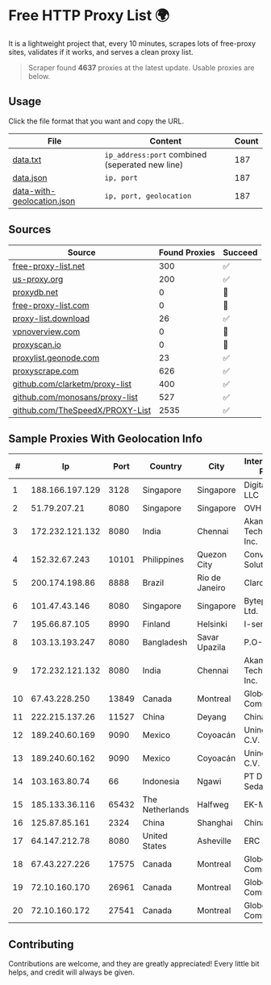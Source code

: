 
# Free HTTP Proxy List 🌍

It is a lightweight project that, every 10 minutes, scrapes lots of free-proxy sites, validates if it works, and serves a clean proxy list.


> Scraper found **4637** proxies at the latest update. Usable proxies are below.

## Usage

Click the file format that you want and copy the URL.


|File|Content|Count|
|----|-------|-----|
|[data.txt](https://raw.githubusercontent.com/themiralay/Proxy-List-World/master/data.txt)|`ip_address:port` combined (seperated new line)|187|
|[data.json](https://raw.githubusercontent.com/themiralay/Proxy-List-World/master/data.json)|`ip, port`|187|
|[data-with-geolocation.json](https://raw.githubusercontent.com/themiralay/Proxy-List-World/master/data-with-geolocation.json)|`ip, port, geolocation`|187|

## Sources

|Source|Found Proxies|Succeed|
|------|-------------|-------|
|[free-proxy-list.net](https://free-proxy-list.net)|300|✅|
|[us-proxy.org](https://www.us-proxy.org)|200|✅|
|[proxydb.net](http://proxydb.net)|0|🚫|
|[free-proxy-list.com](https://free-proxy-list.com/?page=&port=&type%5B%5D=http&type%5B%5D=https&up_time=0&search=Search)|0|🚫|
|[proxy-list.download](https://www.proxy-list.download/HTTP)|26|✅|
|[vpnoverview.com](https://vpnoverview.com/privacy/anonymous-browsing/free-proxy-servers)|0|🚫|
|[proxyscan.io](https://www.proxyscan.io)|0|🚫|
|[proxylist.geonode.com](https://proxylist.geonode.com/api/proxy-list?limit=300&page=1&sort_by=lastChecked&sort_type=desc&protocols=http,https)|23|✅|
|[proxyscrape.com](https://api.proxyscrape.com/v2/?request=displayproxies&protocol=http&timeout=10000&country=all&ssl=all&anonymity=all)|626|✅|
|[github.com/clarketm/proxy-list](https://raw.githubusercontent.com/clarketm/proxy-list/master/proxy-list-raw.txt)|400|✅|
|[github.com/monosans/proxy-list](https://raw.githubusercontent.com/monosans/proxy-list/main/proxies/http.txt)|527|✅|
|[github.com/TheSpeedX/PROXY-List](https://raw.githubusercontent.com/TheSpeedX/PROXY-List/master/http.txt)|2535|✅|


## Sample Proxies With Geolocation Info

|#|Ip|Port|Country|City|Internet Service Provider|
|-|--|----|-------|----|-------------------------|
|1|188.166.197.129|3128|Singapore|Singapore|DigitalOcean, LLC|
|2|51.79.207.21|8080|Singapore|Singapore|OVH SAS|
|3|172.232.121.132|8080|India|Chennai|Akamai Technologies, Inc.|
|4|152.32.67.243|10101|Philippines|Quezon City|Converge ICT Solution Inc|
|5|200.174.198.86|8888|Brazil|Rio de Janeiro|Claro S.A|
|6|101.47.43.146|8080|Singapore|Singapore|Byteplus Pte. Ltd.|
|7|195.66.87.105|8990|Finland|Helsinki|I-servers LTD|
|8|103.13.193.247|8080|Bangladesh|Savar Upazila|P.O-Jamirta|
|9|172.232.121.132|8080|India|Chennai|Akamai Technologies, Inc.|
|10|67.43.228.250|13849|Canada|Montreal|GloboTech Communications|
|11|222.215.137.26|11527|China|Deyang|Chinanet|
|12|189.240.60.169|9090|Mexico|Coyoacán|Uninet S.A. de C.V.|
|13|189.240.60.162|9090|Mexico|Coyoacán|Uninet S.A. de C.V.|
|14|103.163.80.74|66|Indonesia|Ngawi|PT Data Arta Sedaya|
|15|185.133.36.116|65432|The Netherlands|Halfweg|EK-Media B.V.|
|16|125.87.85.161|2324|China|Shanghai|China Telecom|
|17|64.147.212.78|8080|United States|Asheville|ERC Broadband|
|18|67.43.227.226|17575|Canada|Montreal|GloboTech Communications|
|19|72.10.160.170|26961|Canada|Montreal|GloboTech Communications|
|20|72.10.160.172|27541|Canada|Montreal|GloboTech Communications|



## Contributing

Contributions are welcome, and they are greatly appreciated! Every
little bit helps, and credit will always be given.

